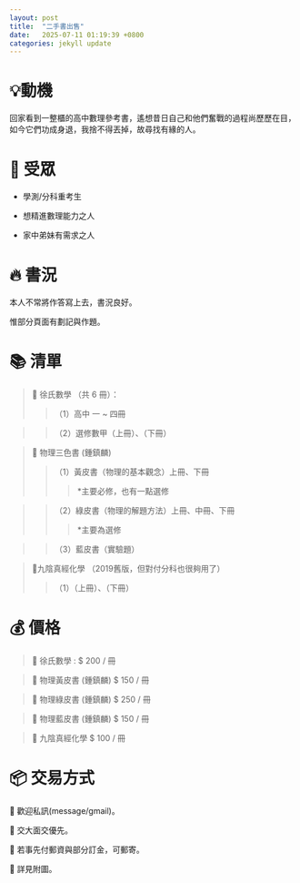 ```yaml
---
layout: post
title:  "二手書出售"
date:   2025-07-11 01:19:39 +0800
categories: jekyll update
---
```


# 💡**動機**
回家看到一整櫃的高中數理參考書，遙想昔日自己和他們奮戰的過程尚歷歷在目，
如今它們功成身退，我捨不得丟掉，故尋找有緣的人。

# 🎯 **受眾**
- 學測/分科重考生

- 想精進數理能力之人

- 家中弟妹有需求之人

# 🔥 **書況**
本人不常將作答寫上去，書況良好。

惟部分頁面有劃記與作題。

# 📚 **清單**
> 🧮 徐氏數學 （共 6 冊）：
>>（1）高中 一 ~ 四冊 

>>（2）選修數甲（上冊）、（下冊）

> 🌌 物理三色書 (鍾鎮麟) 
>>（1）黃皮書（物理的基本觀念）上冊、下冊 
>>>*主要必修，也有一點選修

>>（2）綠皮書（物理的解題方法）上冊、中冊、下冊 
>>>*主要為選修

>>（3）藍皮書（實驗題）

> 🧪九陰真經化學 （2019舊版，但對付分科也很夠用了）
>>（1）（上冊）、（下冊）

# 💰 **價格**
> 🧮 徐氏數學 : $ 200 / 冊

> 🌌 物理黃皮書 (鍾鎮麟) $ 150 / 冊 

> 🌌 物理綠皮書 (鍾鎮麟) $ 250 / 冊 

> 🌌 物理藍皮書 (鍾鎮麟) $ 150 / 冊 

> 🧪 九陰真經化學  $ 100 / 冊

# 📦 **交易方式** 
📣  歡迎私訊(message/gmail)。

📣  交大面交優先。

📣  若事先付郵資與部分訂金，可郵寄。

📣  詳見附圖。